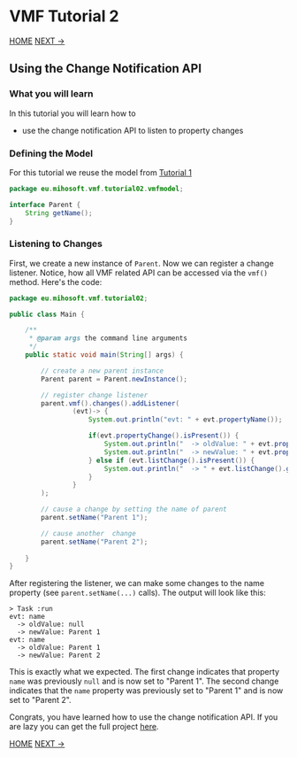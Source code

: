 # VMF Tutorial 2

[HOME](https://github.com/miho/VMF-Tutorials/blob/master/README.md) [NEXT ->](https://github.com/miho/VMF-Tutorials/edit/master/VMF-Tutorial-03/README.md)

## Using the Change Notification API

### What you will learn

In this tutorial you will learn how to

- use the change notification API to listen to property changes

### Defining the Model

For this tutorial we reuse the model from [Tutorial 1](https://github.com/miho/VMF-Tutorials/edit/master/VMF-Tutorial-01/README.md)

```java
package eu.mihosoft.vmf.tutorial02.vmfmodel;

interface Parent {
    String getName();
}
```

### Listening to Changes

First, we create a new instance of `Parent`. Now we can register a change listener. Notice, how all VMF related API can be accessed via the `vmf()` method. Here's the code:

```java
package eu.mihosoft.vmf.tutorial02;

public class Main {

    /**
     * @param args the command line arguments
     */
    public static void main(String[] args) {

        // create a new parent instance
        Parent parent = Parent.newInstance();

        // register change listener
        parent.vmf().changes().addListener(
                (evt)-> {
                    System.out.println("evt: " + evt.propertyName());

                    if(evt.propertyChange().isPresent()) {
                        System.out.println("  -> oldValue: " + evt.propertyChange().get().oldValue());
                        System.out.println("  -> newValue: " + evt.propertyChange().get().newValue());
                    } else if (evt.listChange().isPresent()) {
                        System.out.println("  -> " + evt.listChange().get().toStringWithDetails());
                    }
                }
        );

        // cause a change by setting the name of parent
        parent.setName("Parent 1");

        // cause another  change
        parent.setName("Parent 2");
        
    }
}
```

After registering the listener, we can make some changes to the name property (see `parent.setName(...)` calls). The output will look like this:

```
> Task :run
evt: name
  -> oldValue: null
  -> newValue: Parent 1
evt: name
  -> oldValue: Parent 1
  -> newValue: Parent 2
```

This is exactly what we expected. The first change indicates that property `name` was previously `null` and is now set to "Parent 1". The second change indicates that the `name` property was previously set to "Parent 1" and is now set to "Parent 2".

Congrats, you have learned how to use the change notification API.  If you are lazy you can get the full project [here](https://github.com/miho/VMF-Tutorials/tree/master/VMF-Tutorial-02).

[HOME](https://github.com/miho/VMF-Tutorials/blob/master/README.md) [NEXT ->](https://github.com/miho/VMF-Tutorials/edit/master/VMF-Tutorial-03/README.md)



